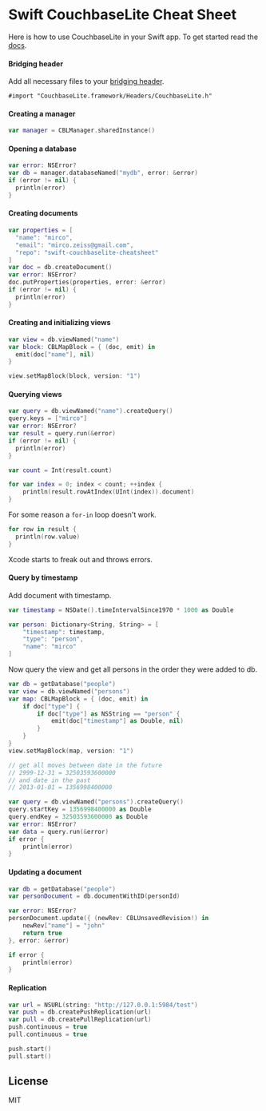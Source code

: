
# Swift CouchbaseLite Cheat Sheet

Here is how to use CouchbaseLite in your Swift app.
To get started read the
[docs](http://developer.couchbase.com/mobile/develop/training/build-first-ios-app/create-new-project/index.html).

#### Bridging header

Add all necessary files to your
[bridging header](https://developer.apple.com/library/prerelease/ios/documentation/swift/conceptual/buildingcocoaapps/MixandMatch.html).

```
#import "CouchbaseLite.framework/Headers/CouchbaseLite.h"
```

#### Creating a manager

```swift
var manager = CBLManager.sharedInstance()
```

#### Opening a database

```swift
var error: NSError?
var db = manager.databaseNamed("mydb", error: &error)
if (error != nil) {
  println(error)
}
```

#### Creating documents

```swift
var properties = [
  "name": "mirco",
  "email": "mirco.zeiss@gmail.com",
  "repo": "swift-couchbaselite-cheatsheet"
]
var doc = db.createDocument()
var error: NSError?
doc.putProperties(properties, error: &error)
if (error != nil) {
  println(error)
}
```

#### Creating and initializing views

```swift
var view = db.viewNamed("name")
var block: CBLMapBlock = { (doc, emit) in
  emit(doc["name"], nil)
}

view.setMapBlock(block, version: "1")
```

#### Querying views

```swift
var query = db.viewNamed("name").createQuery()
query.keys = ["mirco"]
var error: NSError?
var result = query.run(&error)
if (error != nil) {
  println(error)
}

var count = Int(result.count)

for var index = 0; index < count; ++index {
    println(result.rowAtIndex(UInt(index)).document)
}
```

For some reason a `for-in` loop doesn't work.

```swift
for row in result {
  println(row.value)
}
```

Xcode starts to freak out and throws errors.

#### Query by timestamp

Add document with timestamp.

```swift
var timestamp = NSDate().timeIntervalSince1970 * 1000 as Double

var person: Dictionary<String, String> = [
    "timestamp": timestamp,
    "type": "person",
    "name": "mirco"
]
```

Now query the view and get all persons in the order they were added to db.

```swift
var db = getDatabase("people")
var view = db.viewNamed("persons")
var map: CBLMapBlock = { (doc, emit) in
    if doc["type"] {
        if doc["type"] as NSString == "person" {
            emit(doc["timestamp"] as Double, nil)
        }
    }
}
view.setMapBlock(map, version: "1")

// get all moves between date in the future
// 2999-12-31 = 32503593600000
// and date in the past
// 2013-01-01 = 1356998400000

var query = db.viewNamed("persons").createQuery()
query.startKey = 1356998400000 as Double
query.endKey = 32503593600000 as Double
var error: NSError?
var data = query.run(&error)
if error {
    println(error)
}
```

#### Updating a document

```swift
var db = getDatabase("people")
var personDocument = db.documentWithID(personId)

var error: NSError?
personDocument.update({ (newRev: CBLUnsavedRevision!) in
    newRev["name"] = "john"
    return true
}, error: &error)

if error {
    println(error)
}
```

#### Replication

```swift
var url = NSURL(string: "http://127.0.0.1:5984/test")
var push = db.createPushReplication(url)
var pull = db.createPullReplication(url)
push.continuous = true
pull.continuous = true

push.start()
pull.start()
```

## License

MIT
